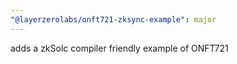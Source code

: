 ```yaml
---
"@layerzerolabs/onft721-zksync-example": major
---
```


adds a zkSolc compiler friendly example of ONFT721
